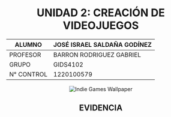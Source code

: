 <div align="center">

# UNIDAD 2: CREACIÓN DE VIDEOJUEGOS

| ALUMNO                      | JOSÉ ISRAEL SALDAÑA GODÍNEZ |
|-----------------------------|-------------------------------|
| PROFESOR                    | BARRON RODRIGUEZ GABRIEL     |
| GRUPO                       | GIDS4102                     |
| N° CONTROL                  | 1220100579                   |

![Indie Games Wallpaper](https://github.com/user-attachments/assets/4a6dc2df-8428-4d7a-993c-a8864aac7cf8)

## EVIDENCIA

</div>
